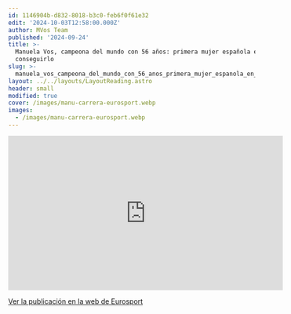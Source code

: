 ```yaml
---
id: 1146904b-d832-8018-b3c0-feb6f0f61e32
edit: '2024-10-03T12:58:00.000Z'
author: MVos Team
published: '2024-09-24'
title: >-
  Manuela Vos, campeona del mundo con 56 años: primera mujer española en
  conseguirlo
slug: >-
  manuela_vos_campeona_del_mundo_con_56_anos_primera_mujer_espanola_en_conseguirlo
layout: ../../layouts/LayoutReading.astro
header: small
modified: true
cover: /images/manu-carrera-eurosport.webp
images:
  - /images/manu-carrera-eurosport.webp
---
```


<iframe src='https://espanol.eurosport.com/ciclismo/campeonatos-mundiales/2024/manuela-vos-campeona-del-mundo-con-56-anos-primera-mujer-espanola-en-conseguirlo_vid2244941/embed-video.shtml' width="560" height="315" allowfullscreen allow="encrypted-media *" frameborder=0></iframe><p></p>


[Ver la publicación en la web de Eurosport](https://espanol.eurosport.com/ciclismo/campeonatos-mundiales/2024/manuela-vos-campeona-del-mundo-con-56-anos-primera-mujer-espanola-en-conseguirlo_vid2244941/video.shtml)


<figure><img src="/images/manu-carrera-eurosport.webp" alt=""><figcaption align="left"></figcaption></figure>

